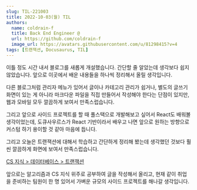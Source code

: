 ```yaml
---
slug: TIL-221003
title: 2022-10-03(월) TIL
authors:
  name: coldrain-f
  title: Back End Engineer @
  url: https://github.com/coldrain-f
  image_url: https://avatars.githubusercontent.com/u/81298415?v=4
tags: [트랜잭션, Docusaurus, TIL]
---
```


이틀 정도 시간 내서 블로그를 새롭게 개설했습니다.
간단할 줄 알았는데 생각보다 쉽지 않았습니다.
앞으로 이곳에서 배운 내용들을 하나씩 정리해서 올릴 생각입니다.

다른 블로그처럼 관리자 메뉴가 있어서 글이나 카테고리 관리가 쉽거나,
별도의 글쓰기 화면이 있는 게 아니라 마크다운 파일을 직접 만들어서 작성해야 한다는 단점이 있지만,
웹과 모바일 모두 깔끔하게 보여서 만족스럽습니다.

그리고 앞으로 사이드 프로젝트를 할 때 풀스택으로 개발해보고 싶어서 React도 배워볼 생각이었는데,
도큐사우르스가 React 기반이라서 배우고 나면 앞으로 원하는 방향으로 커스텀 하기 용이할 것 같아 마음에 듭니다.

그리고 오늘은 트랜잭션에 대해서 학습하고 간단하게 정리해 봤는데 생각했던 것보다
훨씬 깔끔하게 화면에 보여서 만족스럽습니다.

[CS 지식 > 데이터베이스 > 트랜잭션](https://coldrain-f.netlify.app/cs/database/%ED%8A%B8%EB%9E%9C%EC%9E%AD%EC%85%98)

앞으로는 알고리즘과 CS 지식 위주로 공부하여 글을 작성해서 올리고,
현재 같이 취업을 준비하는 팀원이 한 명 있어서 가벼운 규모의 사이드 프로젝트를 해나갈 생각입니다.
